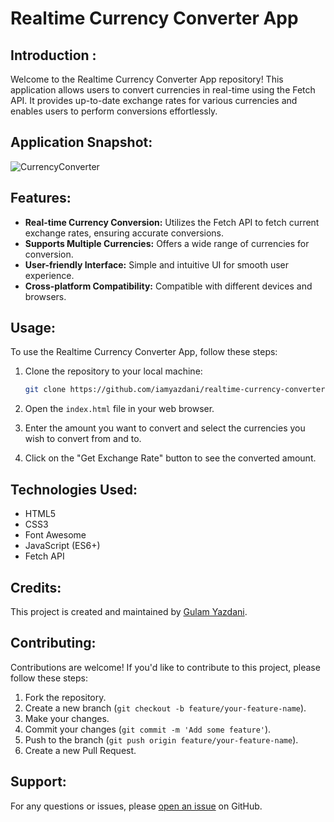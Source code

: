 # Realtime Currency Converter App

## Introduction :
Welcome to the Realtime Currency Converter App repository! This application allows users to convert currencies in real-time using the Fetch API. It provides up-to-date exchange rates for various currencies and enables users to perform conversions effortlessly.

## Application Snapshot:
![CurrencyConverter](https://github.com/iamyazdani/realtime-currency-converter/assets/91947411/8c2d6a8d-170a-47be-9b54-8fa29f3eea76)

## Features:
- **Real-time Currency Conversion:** Utilizes the Fetch API to fetch current exchange rates, ensuring accurate conversions.
- **Supports Multiple Currencies:** Offers a wide range of currencies for conversion.
- **User-friendly Interface:** Simple and intuitive UI for smooth user experience.
- **Cross-platform Compatibility:** Compatible with different devices and browsers.

## Usage:
To use the Realtime Currency Converter App, follow these steps:

1. Clone the repository to your local machine:

    ```bash
    git clone https://github.com/iamyazdani/realtime-currency-converter.git
    ```

2. Open the `index.html` file in your web browser.

3. Enter the amount you want to convert and select the currencies you wish to convert from and to.

4. Click on the "Get Exchange Rate" button to see the converted amount.

## Technologies Used:
- HTML5
- CSS3
- Font Awesome
- JavaScript (ES6+)
- Fetch API

## Credits:
This project is created and maintained by [Gulam Yazdani](https://github.com/iamyazdani).

## Contributing:
Contributions are welcome! If you'd like to contribute to this project, please follow these steps:

1. Fork the repository.
2. Create a new branch (`git checkout -b feature/your-feature-name`).
3. Make your changes.
4. Commit your changes (`git commit -m 'Add some feature'`).
5. Push to the branch (`git push origin feature/your-feature-name`).
6. Create a new Pull Request.

## Support:
For any questions or issues, please [open an issue](https://github.com/your-username/realtime-currency-converter/issues) on GitHub.
